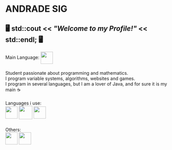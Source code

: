 # ANDRADE SIG
 🖥️ std::cout << ***"Welcome to my Profile!"*** << std::endl;  🖥️
----
Main Language: <img src="https://image.flaticon.com/icons/png/512/226/226777.png" width="38px" align="center">
####
Student passionate about programming and mathematics.
<br/>
I program variable systems, algorithms, websites and games.
<br/>
I program in several languages, but I am a lover of Java, and for sure it is my main ☕
####
Languages i use:
<br/>
<img src="https://image.flaticon.com/icons/png/512/226/226777.png" width="38px" align="center">
<img src="https://upload.wikimedia.org/wikipedia/commons/thumb/1/18/ISO_C%2B%2B_Logo.svg/306px-ISO_C%2B%2B_Logo.svg.png" width="42px" align="center">
<img src="https://upload.wikimedia.org/wikipedia/commons/thumb/9/99/Unofficial_JavaScript_logo_2.svg/1024px-Unofficial_JavaScript_logo_2.svg.png" width="38px" align="center">
#####
Others:
<br/>
<img src="https://xsites.com.br/wp-content/uploads/2020/09/logo-html5.png" width="38px" align="center">
<img src="https://xsites.com.br/wp-content/uploads/2020/09/icon-css-3.png" width="38px" align="center">
